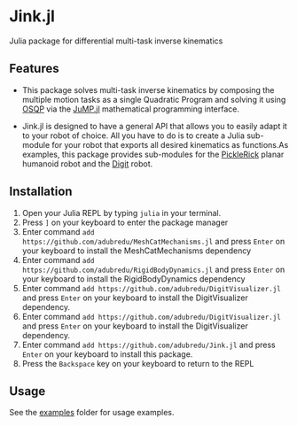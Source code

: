 # Jink.jl

Julia package for differential multi-task inverse kinematics

## Features
* This package solves multi-task inverse kinematics by composing the multiple motion tasks as a single Quadratic Program and solving it using [OSQP](https://osqp.org/) via the [JuMP.jl](https://github.com/jump-dev/JuMP.jl) mathematical programming interface.

* Jink.jl is designed to have a general API that allows you to easily adapt it to your robot of choice. All you have to do is to create a Julia sub-module for your robot that exports all desired kinematics as functions.As examples, this package provides sub-modules for the [PickleRick](https://github.com/adubredu/PickleRick.jl) planar humanoid robot and the [Digit](https://github.com/adubredu/DigitVisualizer.jl) robot.

## Installation
1. Open your Julia REPL by typing  `julia` in your terminal.
2. Press `]` on your keyboard to enter the package manager
3. Enter command `add https://github.com/adubredu/MeshCatMechanisms.jl` and press `Enter` on your keyboard to install the MeshCatMechanisms dependency
4. Enter command `add https://github.com/adubredu/RigidBodyDynamics.jl` and press `Enter` on your keyboard to install the RigidBodyDynamics dependency
5. Enter command `add https://github.com/adubredu/DigitVisualizer.jl` and press `Enter` on your keyboard to install the DigitVisualizer dependency.
6. Enter command `add https://github.com/adubredu/DigitVisualizer.jl` and press `Enter` on your keyboard to install the DigitVisualizer dependency.
7. Enter command `add https://github.com/adubredu/Jink.jl` and press `Enter` on your keyboard to install this package.
8. Press the `Backspace` key on your keyboard to return to the REPL

## Usage
See the [examples](examples) folder for usage examples. 